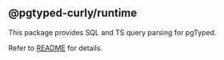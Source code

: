 ## @pgtyped-curly/runtime

This package provides SQL and TS query parsing for pgTyped.

Refer to [README](https://github.com/adelsz/pgtyped) for details.
